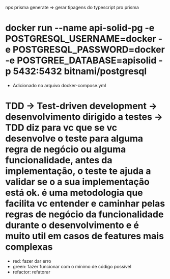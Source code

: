 npx prisma generate => gerar tipagens do typescript pro prisma


# docker run --name api-solid-pg -e POSTGRESQL_USERNAME=docker -e POSTGRESQL_PASSWORD=docker -e POSTGREE_DATABASE=apisolid -p 5432:5432 bitnami/postgresql
- Adicionado no arquivo docker-compose.yml

# TDD -> Test-driven development -> desenvolvimento dirigido a testes -> TDD diz para vc que se vc desenvolve o teste para alguma regra de negócio ou alguma funcionalidade, antes da implementação, o teste te ajuda a validar se o a sua implementação está ok. é uma metodologia que facilita vc entender e caminhar pelas regras de negócio da funcionalidade durante o desenvolvimento e é muito util em casos de features mais complexas
- red: fazer dar erro
- green: fazer funcionar com o mínimo de código possível
- refactor: refatorar
